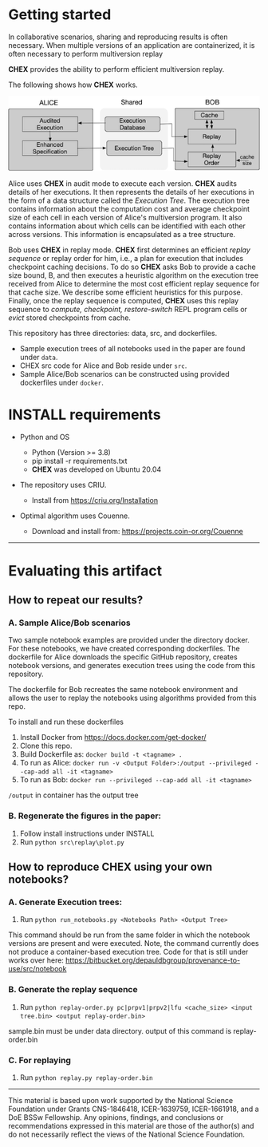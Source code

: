 # Getting started

In collaborative scenarios, sharing and reproducing results is often necessary. 
When multiple versions of an application are containerized, it is often necessary to perform multiversion replay 

**CHEX** provides the ability to perform efficient multiversion replay. 

The following shows how **CHEX** works. 

![**CHEX Overview**](/img/CHEX-2.png)


Alice uses **CHEX** in audit mode to execute each version. **CHEX** audits details of her executions. It then represents the details of her executions in the form of a data structure called the *Execution Tree*. The execution tree contains information about the computation cost and average checkpoint size of each cell in each version of Alice's multiversion program. It also contains information about which cells can be identified with each other across versions. This information is encapsulated as a tree structure.

Bob uses **CHEX** in replay mode. **CHEX** first determines an efficient *replay sequence* or replay order for him, i.e., a plan for execution that includes checkpoint caching decisions. To do so **CHEX** asks Bob to provide a cache size bound, B, and then executes a heuristic algorithm on the execution tree received from Alice to determine the most cost efficient replay sequence for that cache size. We describe some efficient heuristics for this purpose. Finally, once the replay sequence is computed, **CHEX** uses this replay sequence to *compute, checkpoint, restore-switch* REPL program cells or *evict* stored checkpoints from cache.


This repository  has three directories: data, src, and dockerfiles.

* Sample execution trees of all notebooks used in the paper are found under `data`. 
* CHEX src code for Alice and Bob reside under `src`.
* Sample Alice/Bob scenarios can be constructed using provided dockerfiles under `docker`.
    

# INSTALL requirements

* Python and OS
    - Python (Version >= 3.8)
    - pip install -r requirements.txt
    - **CHEX** was developed on Ubuntu 20.04

* The repository uses CRIU. 
    - Install from https://criu.org/Installation

* Optimal algorithm uses Couenne.
    - Download and install from: https://projects.coin-or.org/Couenne

---
# Evaluating this artifact

## How to repeat our results? 

### A. Sample Alice/Bob scenarios 

Two sample notebook examples are provided under the directory docker. 
For these notebooks, we have created corresponding dockerfiles. 
The dockerfile for Alice downloads the specific GitHub repository, creates notebook versions, and generates execution trees using the code from this repository.

The dockerfile for Bob recreates the same notebook environment and allows the user to replay the notebooks using algorithms provided from this repo. 

To install and run these dockerfiles

1. Install Docker from https://docs.docker.com/get-docker/
2. Clone this repo.
3. Build Dockerfile as:
   ```docker build -t <tagname> .```
4. To run as Alice:
   ```docker run -v <Output Folder>:/output --privileged --cap-add all -it <tagname>```
5. To run as Bob:
  ```docker run --privileged --cap-add all -it <tagname>```

`/output` in container has the output tree

### B. Regenerate the figures in the paper:

1. Follow install instructions under INSTALL
2. Run ```python src\replay\plot.py```


## How to reproduce CHEX using your own notebooks?

### A. Generate Execution trees:
 
 1. Run ```python run_notebooks.py <Notebooks Path> <Output Tree>```

This command should be run from the same folder in which the notebook versions are present and were executed. 
Note, the command currently does not produce a container-based execution tree. Code for that is still under works over here: 
https://bitbucket.org/depauldbgroup/provenance-to-use/src/notebook

### B. Generate the replay sequence

 1. Run ```python replay-order.py pc|prpv1|prpv2|lfu <cache_size> <input tree.bin> <output replay-order.bin>```

sample.bin must be under data directory. 
output of this command is replay-order.bin

### C. For replaying 

 1. Run ```python replay.py replay-order.bin```

---
This material is based upon work supported by the National Science Foundation under Grants CNS-1846418, ICER-1639759, ICER-1661918, and a DoE BSSw Fellowship. Any opinions, findings, and conclusions or recommendations expressed in this material are those of the author(s) and do not necessarily reflect the views of the National Science Foundation.
